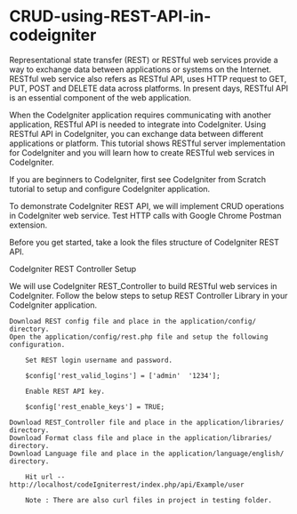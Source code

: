 # CRUD-using-REST-API-in-codeigniter


Representational state transfer (REST) or RESTful web services provide a way to exchange data between applications or systems on the Internet. RESTful web service also refers as RESTful API, uses HTTP request to GET, PUT, POST and DELETE data across platforms. In present days, RESTful API is an essential component of the web application.

When the CodeIgniter application requires communicating with another application, RESTful API is needed to integrate into CodeIgniter. Using RESTful API in CodeIgniter, you can exchange data between different applications or platform. This tutorial shows RESTful server implementation for CodeIgniter and you will learn how to create RESTful web services in CodeIgniter.

If you are beginners to CodeIgniter, first see CodeIgniter from Scratch tutorial to setup and configure CodeIgniter application.

To demonstrate CodeIgniter REST API, we will implement CRUD operations in CodeIgniter web service.
Test HTTP calls with Google Chrome Postman extension.

Before you get started, take a look the files structure of CodeIgniter REST API.

CodeIgniter REST Controller Setup

We will use CodeIgniter REST_Controller to build RESTful web services in CodeIgniter. Follow the below steps to setup REST Controller Library in your CodeIgniter application.

    Download REST config file and place in the application/config/ directory.
    Open the application/config/rest.php file and setup the following configuration.

        Set REST login username and password.

        $config['rest_valid_logins'] = ['admin'  '1234'];

        Enable REST API key.

        $config['rest_enable_keys'] = TRUE;

    Download REST_Controller file and place in the application/libraries/ directory.
    Download Format class file and place in the application/libraries/ directory.
    Download Language file and place in the application/language/english/ directory.
		
		Hit url -- http://localhost/codeIgniterrest/index.php/api/Example/user
		
		Note : There are also curl files in project in testing folder.
